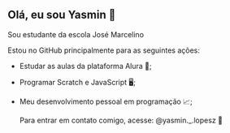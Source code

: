 ## Olá, eu sou Yasmin 🤍
Sou estudante da escola José Marcelino

Estou no GitHub principalmente para as seguintes ações:
- Estudar as aulas da plataforma Alura 📝;
- Programar Scratch e JavaScript 🖥️;
- Meu desenvolvimento pessoal em programação 📈;

  Para entrar em contato comigo, acesse:
  @yasmin._.lopesz 📸


